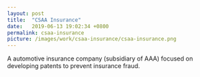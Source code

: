 ```yaml
---
layout: post
title:  "CSAA Insurance"
date:   2019-06-13 19:02:34 +0800
permalink: csaa-insurance
picture: /images/work/csaa-insurance/csaa-insurance.png
---
```


A automotive insurance company (subsidiary of AAA) focused on developing patents to prevent insurance fraud. 